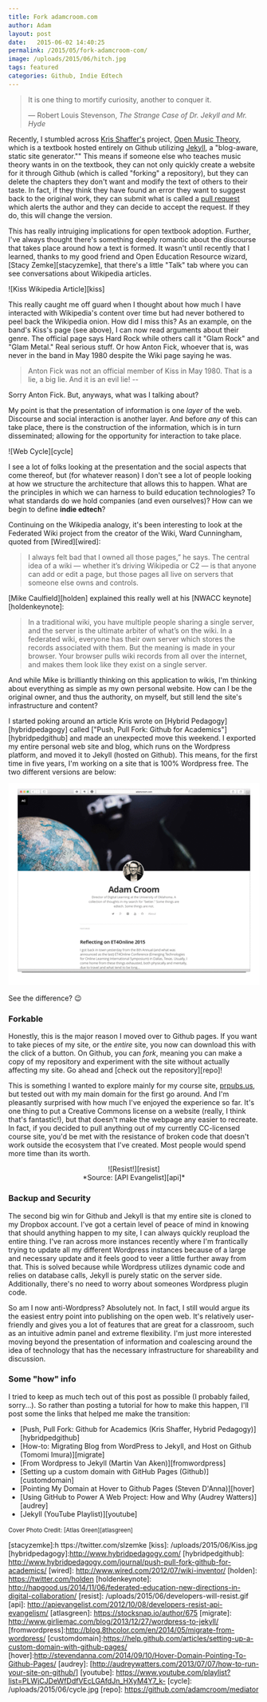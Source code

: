```yaml
---
title: Fork adamcroom.com
author: Adam
layout: post
date:   2015-06-02 14:40:25
permalink: /2015/05/fork-adamcroom-com/
image: /uploads/2015/06/hitch.jpg
tags: featured
categories: Github, Indie Edtech
---
```


> It is one thing to mortify curiosity, another to conquer it.
>
> — Robert Louis Stevenson, *The Strange Case of Dr. Jekyll and Mr. Hyde*

Recently, I stumbled across [Kris Shaffer's][kris] project, [Open Music Theory][openmusictheory], which is a textbook hosted entirely on Github utilizing [Jekyll][jekyll], a "blog-aware, static site generator."" This means if someone else who teaches music theory wants in on the textbook, they can not only quickly create a website for it through Github (which is called "forking" a repository), but they can delete the chapters they don't want and modify the text of others to their taste. In fact, if they think they have found an error they want to suggest back to the original work, they can submit what is called a [pull request][pullrequest] which alerts the author and they can decide to accept the request. If they do, this will change the version.

This has really intruiging implications for open textbook adoption. Further, I've always thought there's something deeply romantic about the discourse that takes place around how a text is formed. It wasn't until recently that I learned, thanks to my good friend and Open Education Resource wizard, [Stacy Zemke][stacyzemke], that there's a little "Talk" tab where you can see conversations about Wikipedia articles.

![Kiss Wikipedia Article][kiss]

This really caught me off guard when I thought about how much I have interacted with Wikipedia's content over time but had never bothered to peel back the Wikipedia onion. How did I miss this? As an example, on the band's Kiss's page (see above), I can now read arguments about their genre. The official page says Hard Rock while others call it "Glam Rock" and "Glam Metal." Real serious stuff. Or how Anton Fick, whoever that is, was never in the band in May 1980 despite the Wiki page saying he was.

> Anton Fick was not an official member of Kiss in May 1980. That is a lie, a big lie. And it is an evil lie! --

Sorry Anton Fick. But, anyways, what was I talking about?

My point is that the presentation of information is one *layer* of the web. Discourse and social interaction is another layer. And before *any* of this can take place, there is the construction of the information, which is in turn disseminated; allowing for the opportunity for interaction to take place.

![Web Cycle][cycle]

I see a lot of folks looking at the presentation and the social aspects that come thereof, but (for whatever reason) I don't see a lot of people looking at how we structure the architecture that allows this to happen. What are the principles in which we can harness to build education technologies? To what standards do we hold companies (and even ourselves)? How can we begin to define **indie edtech**?

Continuing on the Wikipedia analogy, it's been interesting to look at the Federated Wiki project from the creator of the Wiki, Ward Cunningham, quoted from [Wired][wired]:

> I always felt bad that I owned all those pages,” he says. The central idea of a wiki — whether it’s driving Wikipedia or C2 — is that anyone can add or edit a page, but those pages all live on servers that someone else owns and controls.

[Mike Caulfield][holden] explained this really well at his [NWACC keynote][holdenkeynote]:

> In a traditional wiki, you have multiple people sharing a single server, and the server is the ultimate arbiter of what’s on the wiki. In a federated wiki, everyone has their own server which stores the records associated with them. But the meaning is made in your browser. Your browser pulls wiki records from all over the internet, and makes them look like they exist on a single server.

And while Mike is brilliantly thinking on this application to wikis, I'm thinking about everything as simple as my own personal website. How can I be the original owner, and thus the authority, on myself, but still lend the site's infrastructure and content?

I started poking around an article Kris wrote on [Hybrid Pedagogy][hybridpedagogy] called ["Push, Pull Fork: Github for Academics"][hybridpedgithub] and made an unexpected move this weekend. I exported my entire personal web site and blog, which runs on the Wordpress platform, and moved it to Jekyll (hosted on Github). This means, for the first time in five years, I'm working on a site that is 100% Wordpress free. The two different versions are below:

![adamcroom.com][newsite]

See the difference? :wink:

### Forkable

Honestly, this is the major reason I moved over to Github pages. If you want to take pieces of my site, or the *entire* site, you now can download this with the click of a button. On Github, you can *fork*, meaning you can make a copy of my repository and experiment with the site without actually affecting my site. Go ahead and [check out the repository][repo]!

This is something I wanted to explore mainly for my course site, [prpubs.us][prpubs], but tested out with my main domain for the first go around. And I'm pleasantly surprised with how much I've enjoyed the experience so far. It's one thing to put a Creative Commons license on a website (really, I think that's fantastic!), but that doesn't make the webpage any easier to recreate. In fact, if you decided to pull anything out of my currently CC-licensed course site, you'd be met with the resistance of broken code that doesn't work outside the ecosystem that I've created. Most people would spend more time than its worth.

<center>![Resist!][resist]</center>

<center>*Source: [API Evangelist][api]*</center>


### Backup and Security

The second big win for Github and Jekyll is that my entire site is cloned to my Dropbox account. I've got a certain level of peace of mind in knowing that should anything happen to my site, I can always quickly reupload the entire thing. I've ran across more instances recently where I'm frantically trying to update all my different Wordpress instances because of a large and necessary update and it feels good to veer a little further away from that. This is solved because while Wordpress utilizes dynamic code and relies on database calls, Jekyll is purely static on the server side. Additionally, there's no need to worry about someones Wordpress plugin code.

So am I now anti-Wordpress? Absolutely not. In fact, I still would argue its the easiest entry point into publishing on the open web. It's relatively user-friendly and gives you a lot of features that are great for a classroom, such as an intuitive admin panel and extreme flexibility. I'm just more interested moving beyond the presentation of information and coalescing around the idea of technology that has the necessary infrastructure for shareability and discussion.

### Some "how" info

I tried to keep as much tech out of this post as possible (I probably failed, sorry...). So rather than posting a tutorial for how to make this happen, I'll post some the links that helped me make the transition:

- [Push, Pull Fork: Github for Academics (Kris Shaffer, Hybrid Pedagogy)][hybridpedgithub]
- [How-to: Migrating Blog from WordPress to Jekyll, and Host on Github (Tomomi Imura)][migrate]
- [From Wordpress to Jekyll (Martin Van Aken)][fromwordpress]
- [Setting up a custom domain with GitHub Pages (Github)][customdomain]
- [Pointing My Domain at Hover to Github Pages (Steven D'Anna)][hover]
- [Using GitHub to Power A Web Project: How and Why (Audrey Watters)][audrey]
- [Jekyll (YouTube Playlist)][youtube]

<small>Cover Photo Credit: [Atlas Green][atlasgreen]</small>

[jekyll]: http://jekyllrb.com
[newsite]: /uploads/2015/06/newsite.gif
[prpubs]:http://prpubs.us
[kris]:https://twitter.com/krisshaffer
[openmusictheory]:http://openmusictheory.com/
[pullrequest]: http://oss-watch.ac.uk/resources/pullrequest
[stacyzemke]:h ttps://twitter.com/slzemke
[kiss]: /uploads/2015/06/Kiss.jpg
[hybridpedagogy]:http://www.hybridpedagogy.com/
[hybridpedgithub]: http://www.hybridpedagogy.com/journal/push-pull-fork-github-for-academics/
[wired]: http://www.wired.com/2012/07/wiki-inventor/
[holden]: https://twitter.com/holden
[holdenkeynote]: http://hapgood.us/2014/11/06/federated-education-new-directions-in-digital-collaboration/
[resist]: /uploads/2015/06/developers-will-resist.gif
[api]: http://apievangelist.com/2012/10/08/developers-resist-api-evangelism/
[atlasgreen]: https://stocksnap.io/author/675
[migrate]: http://www.girliemac.com/blog/2013/12/27/wordpress-to-jekyll/
[fromwordpress]:http://blog.8thcolor.com/en/2014/05/migrate-from-wordpress/
[customdomain]:https://help.github.com/articles/setting-up-a-custom-domain-with-github-pages/
[hover]:http://stevendanna.com/2014/09/10/Hover-Domain-Pointing-To-Github-Pages/
[audrey]: [http://audreywatters.com/2013/07/07/how-to-run-your-site-on-github/]
[youtube]: https://www.youtube.com/playlist?list=PLWjCJDeWfDdfVEcLGAfdJn_HXyM4Y7_k-
[cycle]: /uploads/2015/06/cycle.jpg
[repo]: https://github.com/adamcroom/mediator

